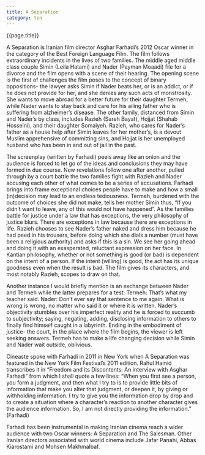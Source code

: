 ```yaml
---
title: A Separation
category: ten
---
```

{{page.title}}

A Separation is Iranian film director Asghar Farhadi’s 2012 Oscar winner in the category of the Best Foreign Language Film. The film follows extraordinary incidents in the lives of two families. The middle aged middle class couple Simin (Leila Hatami) and Nader (Payman Moaadi) file for a divorce and the film opens with a scene of their hearing. The opening scene is the first of challenges the film poses to the concept of binary oppositions- the lawyer asks Simin if Nader beats her, or is an addict, or if he does not provide for her, and she denies any such acts of monstrosity. She wants to move abroad for a better future for their daughter Termeh, while Nader wants to stay back and care for his ailing father who is suffering from alzheimer’s disease. The other family, distanced from Simin and Nader’s by class, includes Razieh (Sareh Bayat), Hojjat (Shahab Hosseini), and their daughter Somaiyeh. Razieh, who cares for Nader’s father as a house help after Simin leaves for her mother’s, is a devout Muslim apprehensive of committing sins, and Hojjat is her unemployed husband who has been in and out of jail in the past.

The screenplay (written by Farhadi) peels away like an onion and the audience is forced to let go of the ideas and conclusions they may have formed in due course. New revelations follow one after another, pulled through by a court battle the two families fight with Razieh and Nader accusing each other of what comes to be a series of accusations. Farhadi brings into frame exceptional choices people have to make and how a small (in)decision may lead to an endless tediousness. Termeh, burdened with the outcome of choices she did not make, tells her mother Simin thus, “If you didn’t want to leave, any of this would not have happened”. As the families battle for justice under a law that has exceptions, the very philosophy of justice blurs. There are exceptions in law because there are exceptions in life. Razieh chooses to see Nader’s father naked and dress him because he had peed in his trousers, before doing which she dials a number (must have been a religious authority) and asks if this is a sin. We see her going ahead and doing it with an exasperated, reluctant expression on her face. In Kantian philosophy, whether or not something is good (or bad) is dependent on the intent of a person. If the intent (willing) is good, the act has its unique goodness even when the result is bad. The film gives its characters, and most notably Razieh, scopes to draw on that. 

Another instance I would briefly mention is an exchange between Nader and Termeh while the latter prepares for a test:
Termeh: That’s what my teacher said.
Nader: Don’t ever say that sentence to me again. What is wrong is wrong, no matter who said
it or where it is written.
Nader’s objectivity stumbles over his imperfect reality and he is forced to succumb to subjectivity; saying, negating, adding, disclosing information to others to finally find himself caught in a labyrinth. Ending in the embodiment of justice- the court, in the place where the film begins, the viewer is left seeking answers. Termeh has to make a life changing decision while Simin and Nader wait outside, oblivious.

Cineaste spoke with Farhadi in 2011 in New York when A Separation was featured in the New York Film Festival’s 2011 edition. Rahul Hamid transcribes it in “Freedom and its Discontents: An interview with Asghar Farhadi” from which I shall quote a few lines: “When you first see a person, you form a judgment, and then what I try to is to provide little bits of information that make you alter that judgment, or deepen it, by giving or withholding information. I try to give you the information drop by drop and to create a situation where a character’s reaction to another character gives the audience information. So, I am not directly providing the information.” (Farhadi)

Farhadi has been instrumental in making Iranian cinema reach a wider audience with two Oscar winners: A Separation and The Salesman. Other Iranian directors associated with world cinema include Jafar Panahi, Abbas Kiarostami and Mohsen Makhmalbaf.
